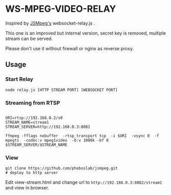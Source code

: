 # WS-MPEG-VIDEO-RELAY

Inspired by [JSMpeg's](https://github.com/phoboslab/jsmpeg/) websocket-relay.js	.

This one is an improved but internal version, secret key is removed, multiple stream can be served.

Please don't use it without firewall or nginx as reverse proxy. 

## Usage

### Start Relay

```
node relay.js [HTTP STREAM PORT] [WEBSOCKET PORT]
```


### Streaming from RTSP
```

URI=rtsp://192.168.0.2/s0
STREAM_NAME=stream1
STREAM_SERVER=http://192.168.0.3:8081

ffmpeg -fflags nobuffer  -rtsp_transport tcp  -i $URI  -vsync 0  -f mpegts  -codec:v mpeg1video  -b:v 1000k -bf 0  $STREAM_SERVER/$STREAM_NAME
```

### View

```
git clone https://github.com/phoboslab/jsmpeg.git
# deploy to http server

```

Edit view-stream.html and change url to `http://192.168.0.3:8082/stream1` and view in browser.


	